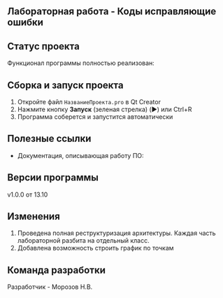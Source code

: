 ## Лабораторная работа - Коды исправляющие ошибки


## Статус проекта
Функционал программы полностью реализован:


## Сборка и запуск проекта

1. Откройте файл `НазваниеПроекта.pro` в Qt Creator
2. Нажмите кнопку **Запуск** (зеленая стрелка) (▶️) или Ctrl+R
3. Программа соберется и запустится автоматически
 
## Полезные ссылки

- Документация, описывающая работу ПО:


## Версии программы

v1.0.0 от 13.10

## Изменения

1) Проведена полная реструктуризация архитектуры. Каждая часть лабораторной разбита на отдельный класс.
2) Добавлена возможность строить график по точкам

## Команда разработки

Разработчик - Морозов Н.В. 
